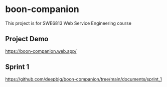 # boon-companion

This project is for SWE6813 Web Service Engineering course

## Project Demo

https://boon-companion.web.app/

## Sprint 1 
https://github.com/deepbig/boon-companion/tree/main/documents/sprint_1 
